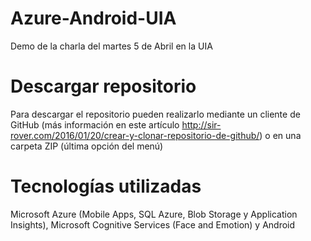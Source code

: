 # Azure-Android-UIA
Demo de la charla del martes 5 de Abril en la UIA

# Descargar repositorio
Para descargar el repositorio pueden realizarlo mediante un cliente de GitHub (más información en este artículo http://sir-rover.com/2016/01/20/crear-y-clonar-repositorio-de-github/) o en una carpeta ZIP (última opción del menú)

# Tecnologías utilizadas
Microsoft Azure (Mobile Apps, SQL Azure, Blob Storage y Application Insights), Microsoft Cognitive Services (Face and Emotion) y Android



